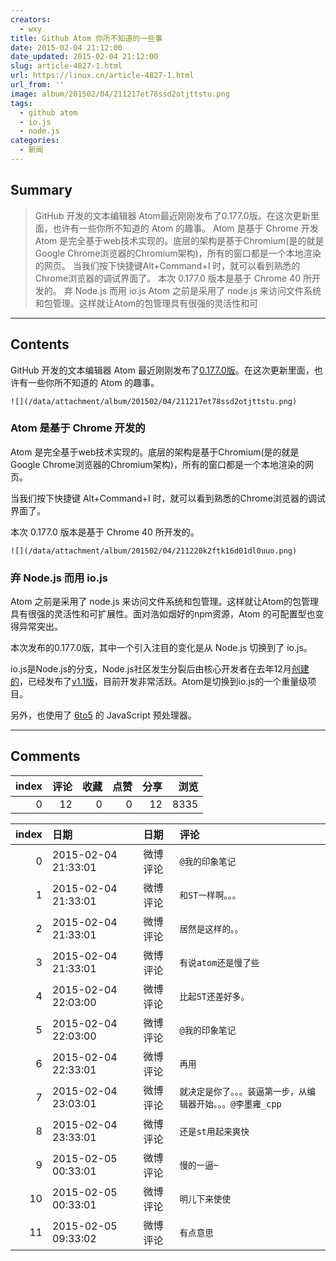 ```yaml
---
creators:
  - wxy
title: Github Atom 你所不知道的一些事
date: 2015-02-04 21:12:00
date_updated: 2015-02-04 21:12:00
slug: article-4827-1.html
url: https://linux.cn/article-4827-1.html
url_from: ''
image: album/201502/04/211217et78ssd2otjttstu.png
tags:
  - github atom
  - io.js
  - node.js
categories:
  - 新闻
---
```


## Summary

> GitHub 开发的文本编辑器 Atom最近刚刚发布了0.177.0版。在这次更新里面，也许有一些你所不知道的 Atom 的趣事。  Atom 是基于 Chrome 开发 Atom 是完全基于web技术实现的。底层的架构是基于Chromium(是的就是Google Chrome浏览器的Chromium架构)，所有的窗口都是一个本地渲染的网页。 当我们按下快捷键Alt+Command+I 时，就可以看到熟悉的Chrome浏览器的调试界面了。 本次 0.177.0 版本是基于 Chrome 40 所开发的。  弃 Node.js 而用 io.js Atom 之前是采用了 node.js 来访问文件系统和包管理。这样就让Atom的包管理具有很强的灵活性和可

***

<!-- more -->

## Contents

GitHub 开发的文本编辑器 Atom 最近刚刚发布了[0.177.0版](https://github.com/atom/atom/releases/tag/v0.177.0)。在这次更新里面，也许有一些你所不知道的 Atom 的趣事。

`![](/data/attachment/album/201502/04/211217et78ssd2otjttstu.png)`

### Atom 是基于 Chrome 开发的

Atom 是完全基于web技术实现的。底层的架构是基于Chromium(是的就是Google Chrome浏览器的Chromium架构)，所有的窗口都是一个本地渲染的网页。

当我们按下快捷键 Alt+Command+I 时，就可以看到熟悉的Chrome浏览器的调试界面了。

本次 0.177.0 版本是基于 Chrome 40 所开发的。

`![](/data/attachment/album/201502/04/211220k2ftk16d01dl0uuo.png)`

### 弃 Node.js 而用 io.js

Atom 之前是采用了 node.js 来访问文件系统和包管理。这样就让Atom的包管理具有很强的灵活性和可扩展性。面对浩如烟好的npm资源，Atom 的可配置型也变得异常突出。

本次发布的0.177.0版，其中一个引入注目的变化是从 Node.js 切换到了 io.js。

io.js是Node.js的分支，Node.js社区发生分裂后由核心开发者在去年12月[创建的](http://www.solidot.org/story?sid=42171)，已经发布了[v1.1版](https://iojs.org/)，目前开发非常活跃。Atom是切换到io.js的一个重量级项目。

另外，也使用了 [6to5](http://6to5.org/) 的 JavaScript 预处理器。

***

## Comments


|   index |   评论 |   收藏 |   点赞 |   分享 |   浏览 |
|--------:|-------:|-------:|-------:|-------:|-------:|
|       0 |     12 |      0 |      0 |     12 |   8335 |

|   index | 日期                | 日期     | 评论                                                          |
|--------:|:--------------------|:---------|:--------------------------------------------------------------|
|       0 | 2015-02-04 21:33:01 | 微博评论 | `@我的印象笔记`                                               |
|       1 | 2015-02-04 21:33:01 | 微博评论 | `和ST一样啊。。。`                                            |
|       2 | 2015-02-04 21:33:01 | 微博评论 | `居然是这样的。。`                                            |
|       3 | 2015-02-04 21:33:01 | 微博评论 | `有说atom还是慢了些`                                          |
|       4 | 2015-02-04 22:03:00 | 微博评论 | `比起ST还差好多。`                                            |
|       5 | 2015-02-04 22:03:00 | 微博评论 | `@我的印象笔记`                                               |
|       6 | 2015-02-04 22:33:01 | 微博评论 | `再用`                                                        |
|       7 | 2015-02-04 23:03:01 | 微博评论 | `就决定是你了。。。装逼第一步，从编辑器开始。。。@李墨雍_cpp` |
|       8 | 2015-02-04 23:33:01 | 微博评论 | `还是st用起来爽快`                                            |
|       9 | 2015-02-05 00:33:01 | 微博评论 | `慢的一逼~`                                                   |
|      10 | 2015-02-05 00:33:01 | 微博评论 | `明儿下来使使`                                                |
|      11 | 2015-02-05 09:33:02 | 微博评论 | `有点意思`                                                    |
